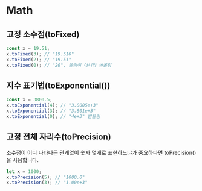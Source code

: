# Math

## 고정 소수점(toFixed)

```javascript
const x = 19.51;
x.toFixed(3); // "19.510"
x.toFixed(2); // "19.51"
x.toFixed(0); // "20", 올림이 아니라 반올림
```

## 지수 표기법(toExponential())

```javascript
const x = 3800.5;
x.toExponential(4); // "3.8005e+3"
x.toExponential(3); // "3.801e+3"
x.toExponential(0); // "4e+3" 반올림
```

## 고정 전체 자리수(toPrecision)

소수점이 어디 나타나든 관계없이 숫자 몇개로 표현하느냐가 중요하다면 toPrecision()을 사용합니다.

```javascript
let x = 1000;
x.toPrecision(5); // "1000.0"
x.toPrecision(3); // "1.00e+3"
```
